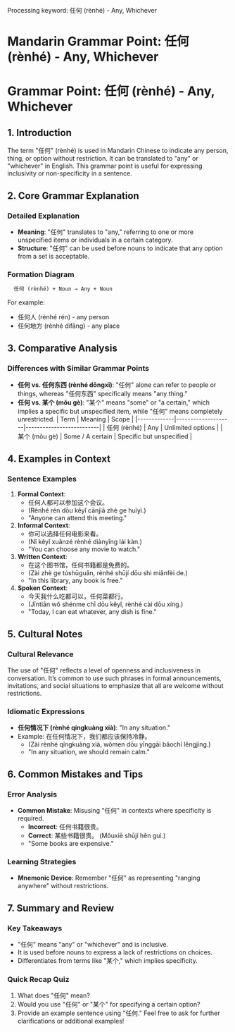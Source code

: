 Processing keyword: 任何 (rènhé) - Any, Whichever
# Mandarin Grammar Point: 任何 (rènhé) - Any, Whichever
# Grammar Point: 任何 (rènhé) - Any, Whichever
## 1. Introduction
The term "任何" (rènhé) is used in Mandarin Chinese to indicate any person, thing, or option without restriction. It can be translated to "any" or "whichever" in English. This grammar point is useful for expressing inclusivity or non-specificity in a sentence.
## 2. Core Grammar Explanation
### Detailed Explanation
- **Meaning**: "任何" translates to "any," referring to one or more unspecified items or individuals in a certain category.
- **Structure**: "任何" can be used before nouns to indicate that any option from a set is acceptable.
### Formation Diagram
```markdown
  任何 (rènhé) + Noun → Any + Noun
```
For example:
- 任何人 (rènhé rén) - any person
- 任何地方 (rènhé dìfāng) - any place
## 3. Comparative Analysis
### Differences with Similar Grammar Points
- **任何 vs. 任何东西 (rènhé dōngxī)**: "任何" alone can refer to people or things, whereas "任何东西" specifically means "any thing."
- **任何 vs. 某个 (mǒu gè)**: "某个" means "some" or "a certain," which implies a specific but unspecified item, while "任何" means completely unrestricted.
| Term        | Meaning            | Scope                    |
|-------------|--------------------|--------------------------|
| 任何 (rènhé)  | Any                | Unlimited options        |
| 某个 (mǒu gè)  | Some / A certain   | Specific but unspecified  |
## 4. Examples in Context
### Sentence Examples
1. **Formal Context**:
   - 任何人都可以参加这个会议。
   - (Rènhé rén dōu kěyǐ cānjiā zhè ge huìyì.)
   - "Anyone can attend this meeting."
2. **Informal Context**:
   - 你可以选择任何电影来看。
   - (Nǐ kěyǐ xuǎnzé rènhé diànyǐng lái kàn.)
   - "You can choose any movie to watch."
3. **Written Context**:
   - 在这个图书馆，任何书籍都是免费的。
   - (Zài zhè ge túshūguǎn, rènhé shūjí dōu shì miǎnfèi de.)
   - "In this library, any book is free."
4. **Spoken Context**:
   - 今天我什么吃都可以，任何菜都行。
   - (Jīntiān wǒ shénme chī dōu kěyǐ, rènhé cài dōu xíng.)
   - "Today, I can eat whatever, any dish is fine."
## 5. Cultural Notes
### Cultural Relevance
The use of "任何" reflects a level of openness and inclusiveness in conversation. It’s common to use such phrases in formal announcements, invitations, and social situations to emphasize that all are welcome without restrictions.
### Idiomatic Expressions
- **任何情况下 (rènhé qíngkuàng xià)**: "In any situation."
- Example: 在任何情况下，我们都应该保持冷静。
  - (Zài rènhé qíngkuàng xià, wǒmen dōu yīnggāi bǎochí lěngjìng.)
  - "In any situation, we should remain calm."
## 6. Common Mistakes and Tips
### Error Analysis
- **Common Mistake**: Misusing "任何" in contexts where specificity is required.
  - **Incorrect**: 任何书籍很贵。
  - **Correct**: 某些书籍很贵。 (Mǒuxiē shūjí hěn guì.)
  - "Some books are expensive."
### Learning Strategies
- **Mnemonic Device**: Remember "任何" as representing "ranging anywhere" without restrictions. 
## 7. Summary and Review
### Key Takeaways
- "任何" means "any" or "whichever" and is inclusive.
- It is used before nouns to express a lack of restrictions on choices.
- Differentiates from terms like "某个," which implies specificity.
### Quick Recap Quiz
1. What does "任何" mean?
2. Would you use "任何" or "某个" for specifying a certain option?
3. Provide an example sentence using "任何."
Feel free to ask for further clarifications or additional examples!
